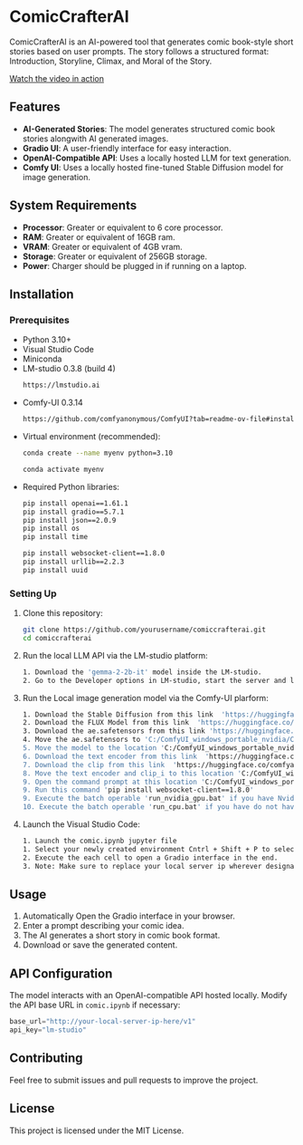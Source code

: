# ComicCrafterAI

ComicCrafterAI is an AI-powered tool that generates comic book-style short stories based on user prompts. The story follows a structured format: Introduction, Storyline, Climax, and Moral of the Story.

[Watch the video in action](https://drive.google.com/file/d/10sXqtuRIOgqaq1R5SjVFH-bGZL-lhYVN/view?usp=sharing)
## Features

- **AI-Generated Stories**: The model generates structured comic book stories alongwith AI generated images.
- **Gradio UI**: A user-friendly interface for easy interaction.
- **OpenAI-Compatible API**: Uses a locally hosted LLM for text generation.
- **Comfy UI**: Uses a locally hosted fine-tuned Stable Diffusion model for image generation.

## System Requirements

- **Processor**: Greater or equivalent to 6 core processor.
- **RAM**: Greater or equivalent of 16GB ram.
- **VRAM**: Greater or equivalent of 4GB vram.
- **Storage**: Greater or equivalent of 256GB storage.
- **Power**: Charger should be plugged in if running on a laptop.

## Installation

### Prerequisites

- Python 3.10+
- Visual Studio Code
- Miniconda
- LM-studio 0.3.8 (build 4)
  ```sh
  https://lmstudio.ai
  ```
- Comfy-UI 0.3.14
  ```sh
  https://github.com/comfyanonymous/ComfyUI?tab=readme-ov-file#installing
  ```
- Virtual environment (recommended):
  ```sh
  conda create --name myenv python=3.10
  ```
  ```sh
  conda activate myenv
  ```
- Required Python libraries:
  ```sh
  pip install openai==1.61.1
  pip install gradio==5.7.1
  pip install json==2.0.9
  pip install os
  pip install time
  ```
  ```sh
  pip install websocket-client==1.8.0
  pip install urllib==2.2.3
  pip install uuid
  ```

### Setting Up

1. Clone this repository:
   ```sh
   git clone https://github.com/yourusername/comiccrafterai.git
   cd comiccrafterai
   ```
2. Run the local LLM API via the LM-studio platform:
   ```sh
   1. Download the 'gemma-2-2b-it' model inside the LM-studio.
   2. Go to the Developer options in LM-studio, start the server and load the 'gemma-2-2b-it' model into the memory.
   ```
3. Run the Local image generation model via the Comfy-UI plarform:
   ```sh
   1. Download the Stable Diffusion from this link  'https://huggingface.co/Comfy-Org/stable-diffusion-v1-5-archive/resolve/main/v1-5-pruned-emaonly-fp16.safetensors'
   2. Download the FLUX Model from this link  'https://huggingface.co/city96/FLUX.1-schnell-gguf/resolve/main/flux1-schnell-Q2_K.gguf?download=true'
   3. Download the ae.safetensors from this link 'https://huggingface.co/black-forest-labs/FLUX.1-schnell/resolve/main/ae.safetensors'
   4. Move the ae.safetensors to 'C:/ComfyUI_windows_portable_nvidia/ComfyUI_windows_portable/ComfyUI/models/vae/
   5. Move the model to the location 'C:/ComfyUI_windows_portable_nvidia/ComfyUI_windows_portable/ComfyUI/models/checkpoints/'
   6. Download the text encoder from this link  'https://huggingface.co/city96/t5-v1_1-xxl-encoder-gguf/resolve/main/t5-v1_1-xxl-encoder-Q3_K_S.gguf'
   7. Download the clip from this link  'https://huggingface.co/comfyanonymous/flux_text_encoders/resolve/main/clip_l.safetensors'
   8. Move the text encoder and clip_i to this location 'C:/ComfyUI_windows_portable_nvidia/ComfyUI_windows_portable/ComfyUI/models/clip'
   9. Open the command prompt at this location 'C:/ComfyUI_windows_portable_nvidia/ComfyUI_windows_portable/python_embeded'
   9. Run this command 'pip install websocket-client==1.8.0'
   9. Execute the batch operable 'run_nvidia_gpu.bat' if you have Nvidia GPU of atleast 4GB VRAM.
   10. Execute the batch operable 'run_cpu.bat' if you have do not have the GPU in your system.
5. Launch the Visual Studio Code:
   ```sh
   1. Launch the comic.ipynb jupyter file
   1. Select your newly created environment Cntrl + Shift + P to select your python interpreter.
   2. Execute the each cell to open a Gradio interface in the end.
   3. Note: Make sure to replace your local server ip wherever designated.
   ```

## Usage

1. Automatically Open the Gradio interface in your browser.
2. Enter a prompt describing your comic idea.
3. The AI generates a short story in comic book format.
4. Download or save the generated content.

## API Configuration

The model interacts with an OpenAI-compatible API hosted locally. Modify the API base URL in `comic.ipynb` if necessary:

```python
base_url="http://your-local-server-ip-here/v1"
api_key="lm-studio"
```

## Contributing

Feel free to submit issues and pull requests to improve the project.

## License

This project is licensed under the MIT License.


